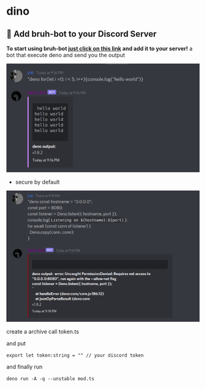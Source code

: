 # dino

## 👏 Add bruh-bot to your Discord Server
**To start using bruh-bot [just click on this link](https://discord.com/api/oauth2/authorize?client_id=830530080349749248&permissions=59392&scope=bot) and add it to your server!**
a bot that execute deno and send you the output

<img src="./img/example-deno1.png">

- secure by default

<img src="./img/secure.png">

create a archive call token.ts

and put

```
export let token:string = "" // your discord token
```

and finally run
```
deno run -A -q --unstable mod.ts
```


